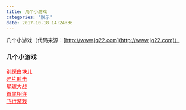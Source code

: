 ```yaml
---
title: 几个小游戏
categories: "娱乐"
date: 2017-10-18 14:24:36
---
```

几个小游戏（代码来源：[http://www.jq22.com](http://www.jq22.com)）

<!--more-->

### 几个小游戏        
<a href="/meSite/notWhite.html" target="_blank" style="color:red;">别踩白块儿</a>           
<a href="/meSite/piece.html" target="_blank" style="color:red;">碎片射击</a>              
<a href="/meSite/JSPlanetgame/index.html" target="_blank" style="color:red;">星球大战</a>            
<a href="/meSite/Plumber/index.html" target="_blank" style="color:red;">首尾相连</a>      
<a href="/meSite/threeFlying.html" target="_blank" style="color:red;">飞行游戏</a>   